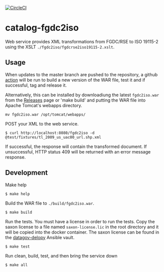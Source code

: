 [![CircleCI](https://circleci.com/gh/GSA/catalog-fgdc2iso.svg?style=svg)](https://circleci.com/gh/GSA/catalog-fgdc2iso)

# catalog-fgdc2iso

Web service provides XML transformations from FGDC/RSE to ISO 19115-2 using the XSLT `./fgdc2iso/fgdcrse2iso19115-2.xslt`. 


## Usage

When updates to the master branch are pushed to the repository, a github [action](https://github.com/GSA/datagov-deploy/actions) will be run to
build a new version of the WAR file, test it and if successful, tag and release it.

Alternatively, this can be installed by downloadiung the latest `fgdc2iso.war`
from the [Releases](https://github.com/GSA/catalog-fgdc2iso/releases/latest) page or 'make build' and putting the
WAR file into Apache Tomcat's webapps directory.

    mv fgdc2iso.war /opt/tomcat/webapps/

POST your XML to the web service.

    $ curl http://localhost:8080/fgdc2iso -d @test/fixtures/tl_2009_us_uac00_url.shp.xml

If successful, the response will contain the transformed document. If
unsuccessful, HTTP status 409 will be returned with an error message response.


## Development

Make help

    $ make help

Build the WAR file to `./build/fgdc2iso.war`.

    $ make build

Run the tests. You must have a license in order to run the tests. Copy the saxon
license to a file named `saxon-license.lic` in the root directory and it will be copied into
the docker container. The saxon license can be found in the [datagov-delopy](https://github.com/GSA/datagov-deploy/) Ansible vault.

    $ make test

Run clean, build, test, and then bring the service down

    $ make all
